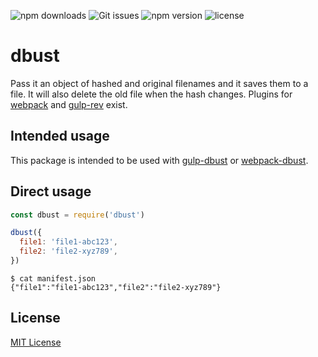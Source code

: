 ![npm downloads](https://img.shields.io/npm/dt/dbust.svg?style=flat-square)
![Git issues](https://img.shields.io/github/issues/marcel-robitaille/dbust.svg?style=flat-square)
![npm version](https://img.shields.io/npm/v/dbust.svg?style=flat-square)
![license](https://img.shields.io/npm/l/express.svg?style=flat-square)


# dbust
Pass it an object of hashed and original filenames and it saves them to a file. It will also delete the old file when the hash changes. Plugins for [webpack](https://webpack.github.io/) and [gulp-rev](https://npmjs.com/package/gulp-rev) exist.

## Intended usage
This package is intended to be used with [gulp-dbust](https://www.npmjs.com/package/gulp-dbust) or [webpack-dbust](https://www.npmjs.com/package/webpack-dbust).

## Direct usage

```js
const dbust = require('dbust')

dbust({
  file1: 'file1-abc123',
  file2: 'file2-xyz789',
})
```
```
$ cat manifest.json
{"file1":"file1-abc123","file2":"file2-xyz789"}
```

## License

[MIT License](http://en.wikipedia.org/wiki/MIT_License)
